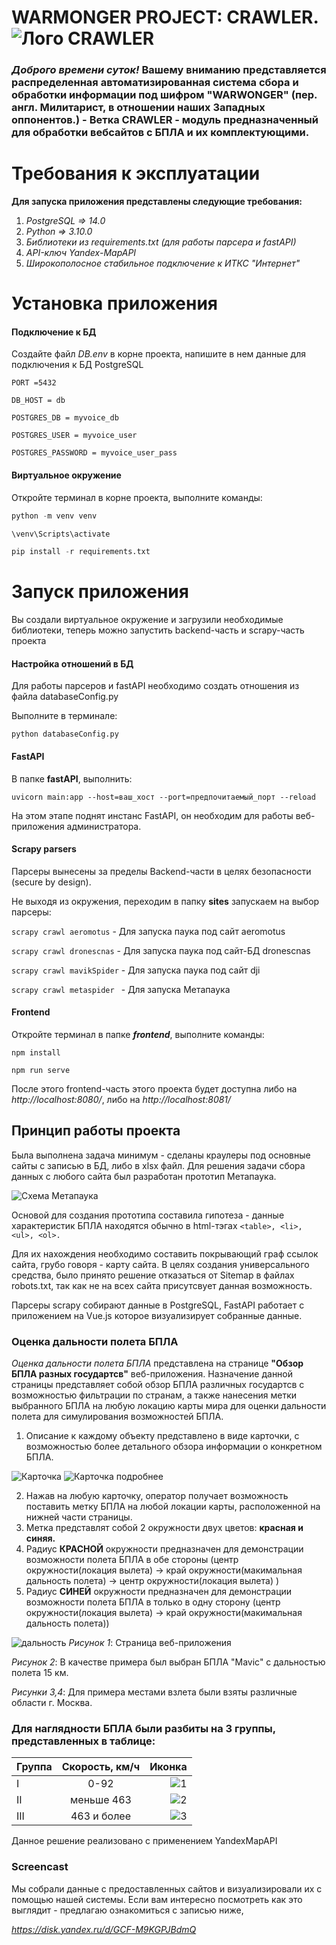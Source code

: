 # WARMONGER PROJECT: CRAWLER.![Лого CRAWLER](/uav.png)

### *Доброго времени суток!* **Вашему вниманию** представляется распределенная автоматизированная система сбора и обработки информации под шифром "**WARWONGER**" (пер. англ. Милитарист, в отношении наших Западных оппонентов.) - **Ветка CRAWLER** - модуль предназначенный для обработки вебсайтов с БПЛА и их комплектующими.

# Требования к эксплуатации

**Для запуска приложения представлены следующие требования:**

1) *PostgreSQL => 14.0*
2) *Python => 3.10.0*
3) *Библиотеки из requirements.txt (для работы парсера и fastAPI)*
4) *API-ключ Yandex-MapAPI*
5) *Широкополосное стабильное подключение к ИТКС "Интернет"*

# Установка приложения

#### Подключение к БД

Создайте файл *DB.env* в корне проекта, напишите в нем данные для подключения к БД PostgreSQL


`PORT =5432`

`DB_HOST = db`

`POSTGRES_DB = myvoice_db`

`POSTGRES_USER = myvoice_user`

`POSTGRES_PASSWORD = myvoice_user_pass`

#### Виртуальное окружение

Откройте терминал в корне проекта, выполните команды:

```python
python -m venv venv

\venv\Scripts\activate

pip install -r requirements.txt
```

# Запуск приложения

Вы создали виртуальное окружение и загрузили необходимые библиотеки, теперь можно запустить backend-часть и scrapy-часть проекта

#### Настройка отношений в БД

Для работы парсеров и fastAPI необходимо создать отношения из файла databaseConfig.py

Выполните в терминале:

`python databaseConfig.py`

#### FastAPI

В папке **fastAPI**, выполнить:

`uvicorn main:app --host=ваш_хост --port=предпочитаемый_порт --reload`

На этом этапе поднят инстанс FastAPI, он необходим для работы веб-приложения администратора.

#### Scrapy parsers

Парсеры вынесены за пределы Backend-части в целях безопасности (secure by design).

Не выходя из окружения, переходим в папку **sites** запускаем на выбор парсеры:

`scrapy crawl aeromotus` - Для запуска паука под сайт aeromotus

`scrapy crawl dronescnas` - Для запуска паука под сайт-БД dronescnas

`scrapy crawl mavikSpider` - Для запуска паука под сайт dji

`scrapy crawl metaspider ` - Для запуска Метапаука

#### Frontend

Откройте терминал в папке ***frontend***, выполните команды:

`npm install`

`npm run serve`

После этого frontend-часть этого проекта будет доступна либо на *http://localhost:8080/*, либо на *http://localhost:8081/*

## Принцип работы проекта

Была выполнена задача минимум - сделаны краулеры под основные сайты с записью в БД, либо в xlsx файл. Для решения задачи сбора данных с любого сайта был разработан прототип Метапаука.

![Схема Метапаука](/metaspider.png)

Основой для создания прототипа составила гипотеза - данные характеристик БПЛА находятся обычно в html-тэгах `<table>, <li>, <ul>, <ol>.`

Для их нахождения необходимо составить покрывающий граф ссылок сайта, грубо говоря - карту сайта. В целях создания универсального средства, было принято решение отказаться от Sitemap в файлах robots.txt, так как не на всех сайта присутсвует данная возможность.

Парсеры scrapy собирают данные в PostgreSQL, FastAPI работает с приложением на Vue.js которое визуализирует собранные данные.

### Оценка дальности полета БПЛА

*Оценка дальности полета БПЛА* представлена на странице **"Обзор БПЛА разных государтсв"** веб-приложения. Назначение данной страницы представляет собой обзор БПЛА различных государтсв с возможностью фильтрации по странам, а также нанесения метки выбранного БПЛА на любую локацию карты мира для оценки дальности полета для симулирования возможностей БПЛА.

1. Описание к каждому объекту представлено в виде карточки, с возможностью более детального обзора информации о конкретном БПЛА.

![Карточка](/hawk.png) ![Карточка подробнее](/hawk_ext.png)

2. Нажав на любую карточку, оператор получает возможность поставить метку БПЛА на любой локации карты, расположенной на нижней части страницы.
3. Метка представлят собой 2 окружности двух цветов: **красная и синяя.**
4. Радиус **КРАСНОЙ** окружности предназначен для демонстрации возможности полета БПЛА в обе стороны (центр окружности(локация вылета) -> край окружности(макимальная дальность полета) -> центр окружности(локация вылета) )
5. Радиус **СИНЕЙ** окружности предназначен для демонстрации возможности полета БПЛА в только в одну сторону (центр окружности(локация вылета) -> край окружности(макимальная дальность полета))

![дальность](/range.png)
*Рисунок 1*: Страница веб-приложения

*Рисунок 2*: В качестве примера был выбран БПЛА "Мavic" с дальностью полета 15 км.

*Рисунки 3,4*: Для примера местами взлета были взяты различные области г. Москва.

### Для наглядности БПЛА были разбиты на 3 группы, представленных в таблице:

| Группа | Скорость, км/ч |        Иконка |
| ------------ | :-----------------------: | ------------------: |
| I            |           0-92           | ![1](/dronesmall.png) |
| II           |     меньше 463     |     ![2](/uavmid.png) |
| III          |     463 и более     |   ![3](/uavlarge.png) |

Данное решение реализовано с применением YandexMapAPI

### Screencast

Мы собрали данные с предоставленных сайтов и визуализировали их с помощью нашей системы. Если вам интересно посмотреть как это выглядит - предлагаю ознакомиться с записью ниже,

*https://disk.yandex.ru/d/GCF-M9KGPJBdmQ*
